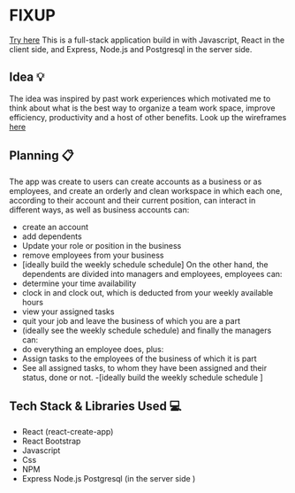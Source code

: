 # FIXUP 

[Try here](https://fixup-git-main-valegottardello.vercel.app/)
This is a full-stack application build in with Javascript, React in the client side, and Express, Node.js and Postgresql in the server side. 

## Idea 💡

The idea was inspired by past work experiences which motivated me to think about what is the best way to organize a team work space, improve efficiency, productivity and a host of other benefits.
Look up the wireframes [here](https://whimsical.com/wireframes-org-app-W4Gnk7pBHdG9m8jy1z6M5g)

## Planning 📋

The app was create to users can create accounts as a business or as employees, and create an orderly and clean workspace in which each one, according to their account and their current position, can interact in different ways,
as well as business accounts can:
- create an account
- add dependents
- Update your role or position in the business
- remove employees from your business
- [ideally build the weekly schedule schedule]
On the other hand, the dependents are divided into managers and employees,
employees can:
- determine your time availability
- clock in and clock out, which is deducted from your weekly available hours
- view your assigned tasks
- quit your job and leave the business of which you are a part
- (ideally see the weekly schedule schedule)
and finally the managers can:
- do everything an employee does, plus:
- Assign tasks to the employees of the business of which it is part
- See all assigned tasks, to whom they have been assigned and their status, done or not.
-[ideally build the weekly schedule schedule ]

## Tech Stack & Libraries Used 💻

- React (react-create-app)
- React Bootstrap
- Javascript
- Css
- NPM
- Express Node.js Postgresql (in the server side )
